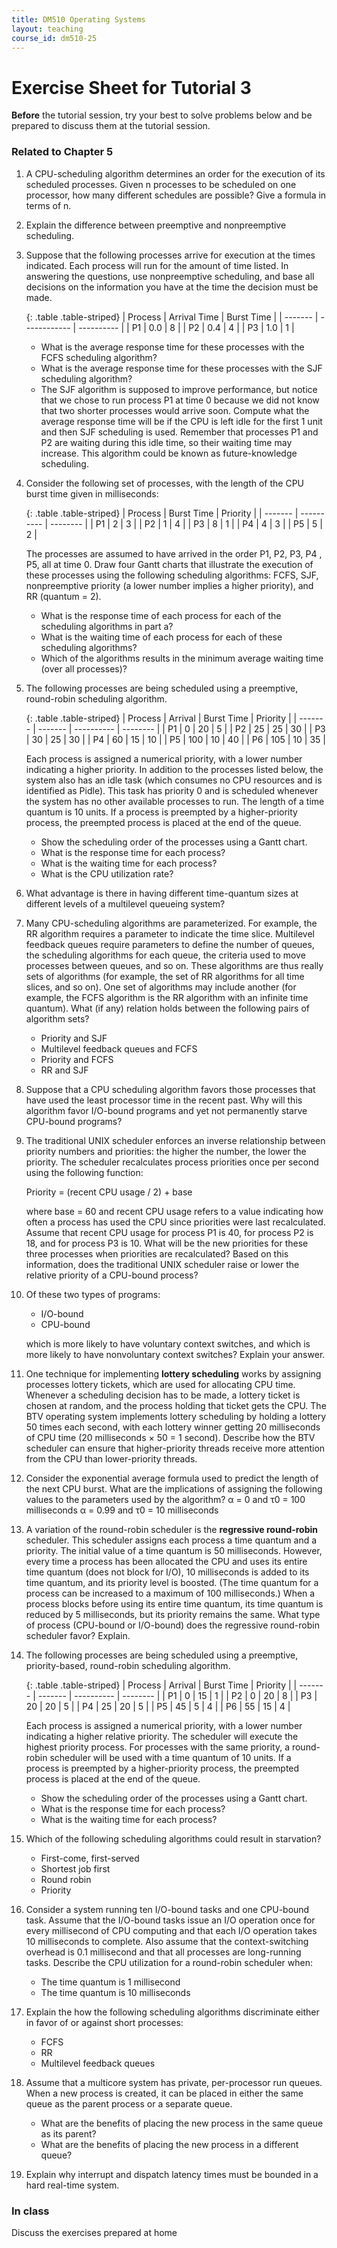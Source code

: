```yaml
---
title: DM510 Operating Systems
layout: teaching
course_id: dm510-25
---
```


# Exercise Sheet for Tutorial 3

**Before** the tutorial session, try your best to solve problems below and be prepared to discuss them at the tutorial session.

### Related to Chapter 5
1. A CPU-scheduling algorithm determines an order for the execution of its scheduled processes. Given n processes to be scheduled on one processor, how many different schedules are possible? Give a formula in terms of n.
2. Explain the difference between preemptive and nonpreemptive scheduling.
3. Suppose that the following processes arrive for execution at the times indicated. Each process will run for the amount of time listed. In answering the questions, use nonpreemptive scheduling, and base all decisions on the information you have at the time the decision must be made. 

    {: .table .table-striped}
    | Process |	Arrival Time | Burst Time |
    | ------- | ------------ | ---------- |
    | P1      | 0.0          | 8          |
    | P2      | 0.4          | 4          |
    | P3      | 1.0          | 1          |

    - What is the average response time for these processes with the FCFS scheduling algorithm?
    - What is the average response time for these processes with the SJF scheduling algorithm?
    - The SJF algorithm is supposed to improve performance, but notice that we chose to run process P1 at time 0 because we did not know that two shorter processes would arrive soon. Compute what the average response time will be if the CPU is left idle for the first 1 unit and then SJF scheduling is used. Remember that processes P1 and P2 are waiting during this idle time, so their waiting time may increase. This algorithm could be known as future-knowledge scheduling.
4. Consider the following set of processes, with the length of the CPU burst time given in milliseconds:

    {: .table .table-striped}
    | Process |	Burst Time | Priority |
    | ------- | ---------- | -------- |
    | P1      | 2          | 3        |
    | P2      | 1          | 4        |
    | P3      | 8          | 1        |
    | P4      | 4          | 3        |
    | P5      | 5          | 2        |

    The processes are assumed to have arrived in the order P1, P2, P3, P4 , P5, all at time 0. Draw four Gantt charts that illustrate the execution of these processes using the following scheduling algorithms: FCFS, SJF, nonpreemptive priority (a lower number implies a higher priority), and RR (quantum = 2).
    - What is the response time of each process for each of the scheduling algorithms in part a?
    - What is the waiting time of each process for each of these scheduling algorithms?
    - Which of the algorithms results in the minimum average waiting time (over all processes)?
5. The following processes are being scheduled using a preemptive, round-robin scheduling algorithm.

    {: .table .table-striped}
    | Process |	Arrival | Burst Time | Priority |
    | ------- | ------- | ---------- | -------- |
    | P1      | 0       | 20         | 5        |
    | P2      | 25      | 25         | 30       |
    | P3      | 30      | 25         | 30       |
    | P4      | 60      | 15         | 10       |
    | P5      | 100     | 10         | 40       |
    | P6      | 105     | 10         | 35       |

    Each process is assigned a numerical priority, with a lower number indicating a higher priority. In addition to the processes listed below, the system also has an idle task (which consumes no CPU resources and is identified as Pidle). This task has priority 0 and is scheduled whenever the system has no other available processes to run. The length of a time quantum is 10 units. If a process is preempted by a higher-priority process, the preempted process is placed at the end of the queue.
    - Show the scheduling order of the processes using a Gantt chart.
    - What is the response time for each process?
    - What is the waiting time for each process?
    - What is the CPU utilization rate?
6. What advantage is there in having different time-quantum sizes at different levels of a multilevel queueing system?
7. Many CPU-scheduling algorithms are parameterized. For example, the RR algorithm requires a parameter to indicate the time slice. Multilevel feedback queues require parameters to define the number of queues, the scheduling algorithms for each queue, the criteria used to move processes between queues, and so on. These algorithms are thus really sets of algorithms (for example, the set of RR algorithms for all time slices, and so on). One set of algorithms may include another (for example, the FCFS algorithm is the RR algorithm with an infinite time quantum). What (if any) relation holds between the following pairs of algorithm sets?
    - Priority and SJF
    - Multilevel feedback queues and FCFS
    - Priority and FCFS
    - RR and SJF
8. Suppose that a CPU scheduling algorithm favors those processes that have used the least processor time in the recent past. Why will this algorithm favor I/O-bound programs and yet not permanently starve CPU-bound programs?
10. The traditional UNIX scheduler enforces an inverse relationship between priority numbers and priorities: the higher the number, the lower the priority. The scheduler recalculates process priorities once per second using the following function:

    Priority = (recent CPU usage / 2) + base

    where base = 60 and recent CPU usage refers to a value indicating how often a process has used the CPU since priorities were last recalculated. Assume that recent CPU usage for process P1 is 40, for process P2 is 18, and for process P3 is 10. What will be the new priorities for these three processes when priorities are recalculated? Based on this information, does the traditional UNIX scheduler raise or lower the relative priority of a CPU-bound process?
11. Of these two types of programs:
    - I/O-bound
    - CPU-bound

    which is more likely to have voluntary context switches, and which is more likely to have nonvoluntary context switches? Explain your answer.
12. One technique for implementing **lottery scheduling** works by assigning processes lottery tickets, which are used for allocating CPU time. Whenever a scheduling decision has to be made, a lottery ticket is chosen at random, and the process holding that ticket gets the CPU. The BTV operating system implements lottery scheduling by holding a lottery 50 times each second, with each lottery winner getting 20 milliseconds of CPU time (20 milliseconds × 50 = 1 second). Describe how the BTV scheduler can ensure that higher-priority threads receive more attention from the CPU than lower-priority threads.
13. Consider the exponential average formula used to predict the length of the next CPU burst. What are the implications of assigning the following values to the parameters used by the algorithm?
    α = 0 and τ0 = 100 milliseconds
    α = 0.99 and τ0 = 10 milliseconds
14. A variation of the round-robin scheduler is the **regressive round-robin** scheduler. This scheduler assigns each process a time quantum and a priority. The initial value of a time quantum is 50 milliseconds. However, every time a process has been allocated the CPU and uses its entire time quantum (does not block for I/O), 10 milliseconds is added to its time quantum, and its priority level is boosted. (The time quantum for a process can be increased to a maximum of 100 milliseconds.) When a process blocks before using its entire time quantum, its time quantum is reduced by 5 milliseconds, but its priority remains the same. What type of process (CPU-bound or I/O-bound) does the regressive round-robin scheduler favor? Explain.
15. The following processes are being scheduled using a preemptive, priority-based, round-robin scheduling algorithm.

    {: .table .table-striped}
    | Process |	Arrival | Burst Time | Priority |
    | ------- | ------- | ---------- | -------- |
    | P1      | 0       | 15         | 1        |
    | P2      | 0       | 20         | 8        |
    | P3      | 20      | 20         | 5        |
    | P4      | 25      | 20         | 5        |
    | P5      | 45      | 5          | 4        |
    | P6      | 55      | 15         | 4        |

    Each process is assigned a numerical priority, with a lower number indicating a higher relative priority. The scheduler will execute the highest priority process. For processes with the same priority, a round-robin scheduler will be used with a time quantum of 10 units. If a process is preempted by a higher-priority process, the preempted process is placed at the end of the queue.
    - Show the scheduling order of the processes using a Gantt chart.
    - What is the response time for each process?
    - What is the waiting time for each process?
16. Which of the following scheduling algorithms could result in starvation?
    - First-come, first-served
    - Shortest job first
    - Round robin
    - Priority
17. Consider a system running ten I/O-bound tasks and one CPU-bound task. Assume that the I/O-bound tasks issue an I/O operation once for every millisecond of CPU computing and that each I/O operation takes 10 milliseconds to complete. Also assume that the context-switching overhead is 0.1 millisecond and that all processes are long-running tasks. Describe the CPU utilization for a round-robin scheduler when:
    - The time quantum is 1 millisecond
    - The time quantum is 10 milliseconds
18. Explain the how the following scheduling algorithms discriminate either in favor of or against short processes:
    - FCFS
    - RR
    - Multilevel feedback queues
19. Assume that a multicore system has private, per-processor run queues. When a new process is created, it can be placed in either the same queue as the parent process or a separate queue.
    - What are the benefits of placing the new process in the same queue as its parent?
    - What are the benefits of placing the new process in a different queue?
20. Explain why interrupt and dispatch latency times must be bounded in a hard real-time system.

### In class
Discuss the exercises prepared at home
